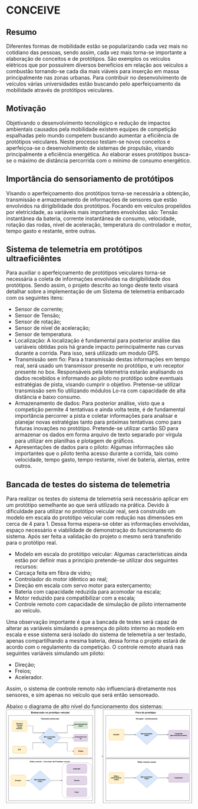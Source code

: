 # **CONCEIVE**

## Resumo

Diferentes formas de mobilidade estão se popularizando cada vez mais no cotidiano das pessoas, sendo assim, cada vez mais torna-se importante a elaboração de conceitos e de protótipos. São exemplos os veículos elétricos que por possuírem diversos benefícios em relação aos veículos a combustão tornando-se cada dia mais viáveis para inserção em massa principalmente nas zonas urbanas. Para contribuir no desenvolvimento de veículos várias universidades estão buscando pelo aperfeiçoamento da mobilidade através de protótipos veiculares.

## Motivação

Objetivando o desenvolvimento tecnológico e redução de impactos ambientais causados pela mobilidade existem equipes de competição espalhadas pelo mundo competem buscando aumentar a eficiência de protótipos veiculares. Neste processo testam-se novos conceitos e aperfeiçoa-se o desenvolvimento de sistemas de propulsão, visando principalmente a eficiência energética. Ao elaborar esses protótipos busca-se o máximo de distância percorrida com o mínimo de consumo energético.


## Importância do sensoriamento de protótipos

Visando o aperfeiçoamento dos protótipos torna-se necessária a obtenção, transmissão e armazenamento de informações de sensores que estão envolvidos na dirigibilidade dos protótipos.
Focando em veículos propelidos por eletricidade, as variáveis mais importantes envolvidas são: Tensão instantânea da bateria, corrente instantânea de consumo, velocidade, rotação das rodas, nível de aceleração, temperatura do controlador e motor, tempo gasto e restante, entre outras.

## Sistema de telemetria em protótipos ultraeficiêntes

Para auxiliar o aperfeiçoamento de protótipos veiculares torna-se necessária a coleta de informações envolvidas na dirigibilidade dos protótipos. Sendo assim, o projeto descrito ao longo deste texto visará detalhar sobre a implementação de um Sistema de telemetria embarcado com os seguintes itens:
+ Sensor de corrente;
+ Sensor de Tensão;
+ Sensor de rotação;
+ Sensor de nível de aceleração;
+ Sensor de temperatura.
+ Localização: A localização é fundamental para posterior análise das variáveis obtidas pois há grande impacto perincipalmente nas curvas durante a corrida. Para isso, será utilizado um modulo GPS.
+ Transmissão sem fio: Para a transmissão destas informações em tempo real, será usado um transmissor presente no protótipo, e um receptor presente no box. Responsáveis pela telemetria estarão analisando os dados recebidos e informando ao piloto no protótipo sobre eventuais estratégias de pista, visando cumprir o objetivo. Pretense-se utilizar transmissão sem fio utilizando módulos Lo-ra com capacidade de alta distância e baixo consumo.
+ Armazenamento de dados: Para posterior análise, visto que a competição permite 4 tentativas e ainda volta teste, é de fundamental importância percorrer a pista e coletar informações para analisar e planejar novas estratégias tanto para próximas tentativas como para futuras inovações no protótipo. Pretende-se utilizar cartão SD para armazenar os dados em forma arquivo de texto separado por vírgula para utilizar em planilhas e plotagem de gráficos.
+ Apresentações de dados para o piloto: Algumas informações são importantes que o piloto tenha acesso durante a corrida, tais como velocidade, tempo gasto, tempo restante, nível de bateria, alertas, entre outros.

## Bancada de testes do sistema de telemetria

Para realizar os testes do sistema de telemetria será necessário aplicar em um protótipo semelhante ao que será utilizado na prática. Devido à dificuldade para utilizar no protótipo veicular real, será construído um modelo em escala do protótipo veicular com redução nas dimensões em cerca de 4 para 1. Dessa forma espera-se obter as informações envolvidas, espaço necessário e viabilidade de demonstração do funcionamento do sistema. Após ser feita a validação do projeto o mesmo será transferido para o protótipo real.
+ Modelo em escala do protótipo veicular: Algumas características ainda estão por definir mas a principio pretende-se utilizar dos seguintes recursos:
+ Carcaça feita em fibra de vidro;
+ Controlador do motor idêntico ao real;
+ Direção em escala com servo motor para esterçamento;
+ Bateria com capacidade reduzida para acomodar na escala;
+ Motor reduzido para compatibilizar com a escala;
+ Controle remoto com capacidade de simulação de piloto internamente ao veículo.

Uma observação importante é que a bancada de testes será capaz de alterar as variáveis simulando a presença do piloto interno ao modelo em escala e esse sistema será isolado do sistema de telemetria a ser testado, apenas compartilhando a mesma bateria, dessa forma o projeto estará de acordo com o regulamento da competição. O controle remoto atuará nas seguintes variáveis simulando um piloto:
+ Direção;
+ Freios;
+ Acelerador.

Assim, o sistema de controle remoto não influenciará diretamente nos sensores, e sim apenas no veículo que será então sensoreado.

Abaixo o diagrama de alto nível do funcionamento dos sistemas:
![Diagrama](./diagrama.png)
